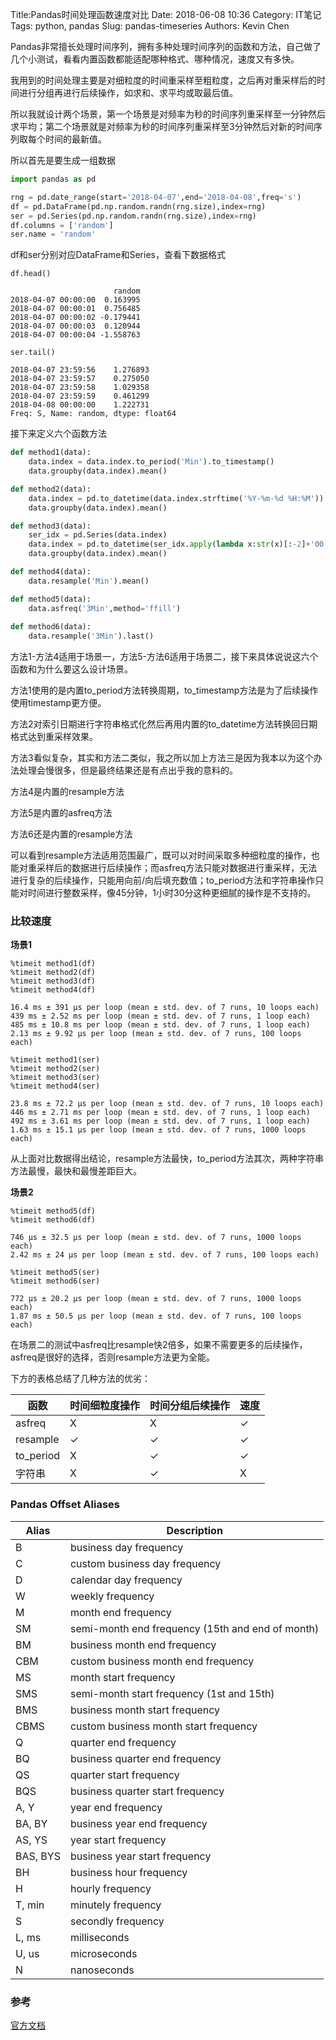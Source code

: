 Title:Pandas时间处理函数速度对比
Date: 2018-06-08 10:36
Category: IT笔记
Tags: python, pandas
Slug: pandas-timeseries
Authors: Kevin Chen


Pandas非常擅长处理时间序列，拥有多种处理时间序列的函数和方法，自己做了几个小测试，看看内置函数都能适配哪种格式、哪种情况，速度又有多快。



我用到的时间处理主要是对细粒度的时间重采样至粗粒度，之后再对重采样后的时间进行分组再进行后续操作，如求和、求平均或取最后值。

所以我就设计两个场景，第一个场景是对频率为秒的时间序列重采样至一分钟然后求平均；第二个场景就是对频率为秒的时间序列重采样至3分钟然后对新的时间序列取每个时间的最新值。

所以首先是要生成一组数据

```python
import pandas as pd

rng = pd.date_range(start='2018-04-07',end='2018-04-08',freq='s')
df = pd.DataFrame(pd.np.random.randn(rng.size),index=rng)
ser = pd.Series(pd.np.random.randn(rng.size),index=rng)
df.columns = ['random']
ser.name = 'random'
```

df和ser分别对应DataFrame和Series，查看下数据格式

`df.head()`

```
                       random
2018-04-07 00:00:00  0.163995
2018-04-07 00:00:01  0.756485
2018-04-07 00:00:02 -0.179441
2018-04-07 00:00:03  0.120944
2018-04-07 00:00:04 -1.558763
```



`ser.tail()`

```
2018-04-07 23:59:56    1.276893
2018-04-07 23:59:57    0.275050
2018-04-07 23:59:58    1.029358
2018-04-07 23:59:59    0.461299
2018-04-08 00:00:00    1.222731
Freq: S, Name: random, dtype: float64
```



接下来定义六个函数方法

```python
def method1(data):
    data.index = data.index.to_period('Min').to_timestamp()
    data.groupby(data.index).mean()

def method2(data):
    data.index = pd.to_datetime(data.index.strftime('%Y-%m-%d %H:%M'))
    data.groupby(data.index).mean()

def method3(data):
    ser_idx = pd.Series(data.index)
    data.index = pd.to_datetime(ser_idx.apply(lambda x:str(x)[:-2]+'00'))
    data.groupby(data.index).mean()

def method4(data):
    data.resample('Min').mean()

def method5(data):
    data.asfreq('3Min',method='ffill')
    
def method6(data):
    data.resample('3Min').last()

```

方法1-方法4适用于场景一，方法5-方法6适用于场景二，接下来具体说说这六个函数和为什么要这么设计场景。

方法1使用的是内置to_period方法转换周期，to_timestamp方法是为了后续操作使用timestamp更方便。

方法2对索引日期进行字符串格式化然后再用内置的to_datetime方法转换回日期格式达到重采样效果。

方法3看似复杂，其实和方法二类似，我之所以加上方法三是因为我本以为这个办法处理会慢很多，但是最终结果还是有点出乎我的意料的。

方法4是内置的resample方法

方法5是内置的asfreq方法

方法6还是内置的resample方法

可以看到resample方法适用范围最广，既可以对时间采取多种细粒度的操作，也能对重采样后的数据进行后续操作；而asfreq方法只能对数据进行重采样，无法进行复杂的后续操作，只能用向前/向后填充数值；to_period方法和字符串操作只能对时间进行整数采样，像45分钟，1小时30分这种更细腻的操作是不支持的。



### 比较速度

**场景1**

```
%timeit method1(df)
%timeit method2(df)
%timeit method3(df)
%timeit method4(df)

16.4 ms ± 391 µs per loop (mean ± std. dev. of 7 runs, 10 loops each)
439 ms ± 2.52 ms per loop (mean ± std. dev. of 7 runs, 1 loop each)
485 ms ± 10.8 ms per loop (mean ± std. dev. of 7 runs, 1 loop each)
2.13 ms ± 9.92 µs per loop (mean ± std. dev. of 7 runs, 100 loops each)
```

```
%timeit method1(ser)
%timeit method2(ser)
%timeit method3(ser)
%timeit method4(ser)

23.8 ms ± 72.2 µs per loop (mean ± std. dev. of 7 runs, 10 loops each)
446 ms ± 2.71 ms per loop (mean ± std. dev. of 7 runs, 1 loop each)
492 ms ± 3.61 ms per loop (mean ± std. dev. of 7 runs, 1 loop each)
1.63 ms ± 15.1 µs per loop (mean ± std. dev. of 7 runs, 1000 loops each)
```

从上面对比数据得出结论，resample方法最快，to_period方法其次，两种字符串方法最慢，最快和最慢差距巨大。



**场景2**

```
%timeit method5(df)
%timeit method6(df)

746 µs ± 32.5 µs per loop (mean ± std. dev. of 7 runs, 1000 loops each)
2.42 ms ± 24 µs per loop (mean ± std. dev. of 7 runs, 100 loops each)
```

```
%timeit method5(ser)
%timeit method6(ser)

772 µs ± 20.2 µs per loop (mean ± std. dev. of 7 runs, 1000 loops each)
1.87 ms ± 50.5 µs per loop (mean ± std. dev. of 7 runs, 100 loops each)
```

在场景二的测试中asfreq比resample快2倍多，如果不需要更多的后续操作，asfreq是很好的选择，否则resample方法更为全能。

下方的表格总结了几种方法的优劣：

| 函数   | 时间细粒度操作 | 时间分组后续操作 | 速度 |
| ------ | -------------- | ---------------- | ---- |
| asfreq | X              | X         | ✓ |
| resample | ✓ | ✓ | ✓ |
| to_period | X | ✓ | ✓ |
| 字符串 | X | ✓ | X |



### Pandas Offset Aliases

| Alias    | Description                                      |
| -------- | ------------------------------------------------ |
| B        | business day frequency                           |
| C        | custom business day frequency                    |
| D        | calendar day frequency                           |
| W        | weekly frequency                                 |
| M        | month end frequency                              |
| SM       | semi-month end frequency (15th and end of month) |
| BM       | business month end frequency                     |
| CBM      | custom business month end frequency              |
| MS       | month start frequency                            |
| SMS      | semi-month start frequency (1st and 15th)        |
| BMS      | business month start frequency                   |
| CBMS     | custom business month start frequency            |
| Q        | quarter end frequency                            |
| BQ       | business quarter end frequency                   |
| QS       | quarter start frequency                          |
| BQS      | business quarter start frequency                 |
| A, Y     | year end frequency                               |
| BA, BY   | business year end frequency                      |
| AS, YS   | year start frequency                             |
| BAS, BYS | business year start frequency                    |
| BH       | business hour frequency                          |
| H        | hourly frequency                                 |
| T, min   | minutely frequency                               |
| S        | secondly frequency                               |
| L, ms    | milliseconds                                     |
| U, us    | microseconds                                     |
| N        | nanoseconds                                      |



### 参考

[官方文档](https://pandas.pydata.org/pandas-docs/stable/timeseries.html) 